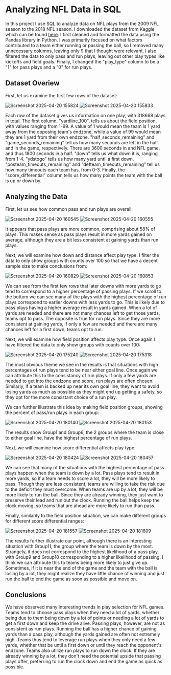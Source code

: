 # Analyzing NFL Data in SQL
In this project I use SQL to analyze data on NFL plays from the 2009 NFL season to the 2018 NFL season. I downloaded the dataset from Kaggle which can be found [here](https://www.kaggle.com/datasets/kendallgillies/nflstatistics). I first cleaned and formatted the data using the Pandas library in Python. I was primarily focused on what factors contributed to a team either running or passing the ball, so I removed many unnecessary columns, leaving only 9 that I thought were relevant. I also filtered the data to only pass and run plays, leaving out other play types like kickoffs and field goals. Finally, I changed the "play_type" column to be a "1" for pass plays and a "0" for run plays.

 ## Dataset Overiew

First, let us examine the first few rows of the dataset:

![Screenshot 2025-04-20 155824](https://github.com/user-attachments/assets/28a85791-3297-4498-b34e-d85c0ae127bd)
![Screenshot 2025-04-20 155833](https://github.com/user-attachments/assets/d4c2a98e-0443-4f23-8131-801c1811d4cc)

Each row of the dataset gives us information on one play, with 318668 plays in total. The first column, "yardline_100", tells us about the field position, with values ranging from 1-99. A value of 1 would mean the team is 1 yard away from the opposing team's endzone, while a value of 99 would mean they are 1 yard from their own endzone. "half_seconds_remaining" and "game_seconds_remaining" tell us how many seconds are left in the half and in the game, respectively. There are 3600 seconds in and NFL game, and thus 1800 seconds in a half. "down" tells us what down it is, ranging from 1-4. "ydstogo" tells us how many yard until a first down. "posteam_timeouts_remaining" and "defteam_timeouts_remaining" tell us how many timeouts each team has, from 0-3. Finally, the "score_differential" column tells us how many points the team with the ball is up or down by.

## Analyzing the Data

First, let us see how common pass and run plays are overall:

![Screenshot 2025-04-20 160545](https://github.com/user-attachments/assets/1f22dba7-428f-46ec-81b8-24597d1bbe54)
![Screenshot 2025-04-20 160555](https://github.com/user-attachments/assets/6de8c3cf-e4d0-4874-82bb-708f8812ce7c)

It appears that pass plays are more common, comprising about 58% of plays. This makes sense as pass plays result in more yards gained on average, although they are a bit less consistent at gaining yards than run plays.

Next, we will examine how down and distance affect play type. I filter the data to only show groups with counts over 100 so that we have a decent sample size to make conclusions from:

![Screenshot 2025-04-20 160829](https://github.com/user-attachments/assets/f959e745-ce18-4ba2-8b61-084a155932e5)
![Screenshot 2025-04-20 160853](https://github.com/user-attachments/assets/adcfe549-2a99-49a8-bf29-b1a7c4220c98)

We can see from the first few rows that later downs with more yards to go tend to correspond to a higher percentage of passing plays. If we scroll to the bottom we can see many of the plays with the highest percentage of run plays correspond to earlier downs with less yards to go. This is likely due to pass plays having a higher average result in yards gained. When a lot of yards are needed and there are not many chances left to get those yards, teams opt to pass. The opposite is true for run plays. Since they are more consistent at gaining yards, if only a few are needed and there are many chances left for a first down, teams opt to run. 

Next, we will examine how field position affects play type. Once again I have filtered the data to only show groups with counts over 100:

![Screenshot 2025-04-20 175240](https://github.com/user-attachments/assets/c9c362f3-c6de-482b-abac-50c46817067b)
![Screenshot 2025-04-20 175318](https://github.com/user-attachments/assets/f8bf4f30-4b9a-4bd5-848e-a51cf613216a)

The most obvious theme we see in the results is that situations with high percentages of run plays tend to be near either goal line. Once again we can attribute this to the consistancy of run plays. If only a few yards are needed to get into the endzone and score, run plays are often chosen. Similarly, if a team is backed up near its own goal line, they want to avoid losing yards as much as possible as they might end up getting a safety, so they opt for the more consistant choice of a run play.

We can further illustrate this idea by making field position groups, showing the percent of pass/run plays in each group:

![Screenshot 2025-04-20 180140](https://github.com/user-attachments/assets/f3829659-54d9-459f-98c4-209982934d18)
![Screenshot 2025-04-20 180153](https://github.com/user-attachments/assets/f21d00b8-d3fb-46a2-9ef2-eaf921eba5c4)

The results show Group1 and Group6, the 2 groups where the team is close to either goal line, have the highest percentage of run plays. 

Next, we will examine how score differential affects play type: 

![Screenshot 2025-04-20 180424](https://github.com/user-attachments/assets/0757eeb4-b8ca-403c-82ad-bb7bcbff021a)
![Screenshot 2025-04-20 180457](https://github.com/user-attachments/assets/391bf3fd-4a33-4cdb-afc4-fa4bfa84b81b)

We can see that many of the situations with the highest percentage of pass plays happen when the team is down by a lot. Pass plays tend to result in more yards, so if a team needs to score a lot, they will be more likely to pass. Though they are less consistent, teams are willing to take the risk due to the deficit they must overcome. When teams are up by a lot, they will be more likely to run the ball. Since they are already winning, they just want to preserve their lead and run out the clock. Running the ball helps keep the clock moving, so teams that are ahead are more likely to run than pass. 

Finally, similarily to the field position situation, we can make different groups for different score differential ranges:

![Screenshot 2025-04-20 181557](https://github.com/user-attachments/assets/8be06e67-26db-4c81-8e31-d30bdd2ee42c)
![Screenshot 2025-04-20 181609](https://github.com/user-attachments/assets/f4495fd5-787f-49d5-a1c7-deb66261853e)

The results further illustrate our point, although there is an interesting situation with Group11, the group where the team is down by the most. Strangely, it does not correspond to the highest likelihood of a pass play, with Group9 and Group10 corresponding to a higher likelihood of passing. I think we can attribute this to teams being more likely to just give up. Sometimes, if it is near the end of the game and the team with the ball is losing by a lot, they might realize they have little chance of winning and just run the ball to end the game as soon as possible and move on. 

## Conclusions

We have observed many interesting trends in play selection for NFL games. Teams tend to choose pass plays when they need a lot of yards, whether being due to them being down by a lot of points or needing a lot of yards to get a first down and keep the drive alive. Passing plays, however, are not as consistent as run plays. Running the ball has a higher chance of gaining yards than a pass play, although the yards gained are often not extremely high. Teams thus tend to leverage run plays when they only need a few yards, whether that be until a first down or until they reach the opponent's endzone. Teams also utilize run plays to run down the clock. If they are already winning by a lot, they don't need the potential upside that passing plays offer, preferring to run the clock down and end the game as quick as possible. 

